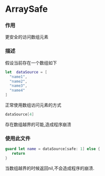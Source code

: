 # ArraySafe

### 作用
更安全的访问数组元素

### 描述

假设当前存在一个数组如下

```swift
let  dataSource = [
  "name1",
  "name2",
  "name3",
  "name4"
]
```

正常使用数组访问元素的方式
```swift
dataSource[4]
```

存在数组越界的可能,造成程序崩溃

### 使用此文件

```swift
guard let name = dataSource[safe: 1] else {
   return
}
```

当数组越界的时候返回nil,不会造成程序的崩溃.
